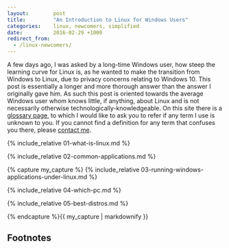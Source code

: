 ```yaml
---
layout:        post
title:         "An Introduction to Linux for Windows Users"
categories:    linux, newcomers, simplified
date:          2016-02-29 +1000
redirect_from:
  - /linux-newcomers/
---
```


A few days ago, I was asked by a long-time Windows user, how steep the learning curve for Linux is, as he wanted to make the transition from Windows to Linux, due to privacy concerns relating to Windows 10. This post is essentially a longer and more thorough answer than the answer I originally gave him. As such this post is oriented towards the average Windows user whom knows little, if anything, about Linux and is not necessarily otherwise technologically-knowledgeable. On this site there is a [glossary page](/glossary/), to which I would like to ask you to refer if any term I use is unknown to you. If you cannot find a definition for any term that confuses you there, please [contact me](/contributing/).

{% include_relative 01-what-is-linux.md %}

{% include_relative 02-common-applications.md %}

{% capture my_capture %}
{% include_relative 03-running-windows-applications-under-linux.md %}

{% include_relative 04-which-pc.md %}

{% include_relative 05-best-distros.md %}

{% endcapture %}{{ my_capture | markdownify }}

## Footnotes

[^1]: That is, users that just want a functioning PC, they are not software developers, programmers, or otherwise advanced users.
[^2]: That is, you pay nothing to obtain them legally.
